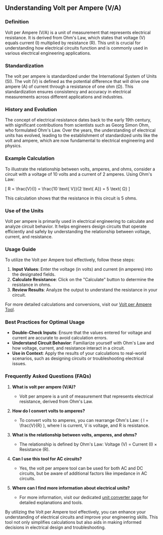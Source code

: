 ## Understanding Volt per Ampere (V/A)

### Definition
Volt per Ampere (V/A) is a unit of measurement that represents electrical resistance. It is derived from Ohm's Law, which states that voltage (V) equals current (I) multiplied by resistance (R). This unit is crucial for understanding how electrical circuits function and is commonly used in various electrical engineering applications.

### Standardization
The volt per ampere is standardized under the International System of Units (SI). The volt (V) is defined as the potential difference that will drive one ampere (A) of current through a resistance of one ohm (Ω). This standardization ensures consistency and accuracy in electrical measurements across different applications and industries.

### History and Evolution
The concept of electrical resistance dates back to the early 19th century, with significant contributions from scientists such as Georg Simon Ohm, who formulated Ohm's Law. Over the years, the understanding of electrical units has evolved, leading to the establishment of standardized units like the volt and ampere, which are now fundamental to electrical engineering and physics.

### Example Calculation
To illustrate the relationship between volts, amperes, and ohms, consider a circuit with a voltage of 10 volts and a current of 2 amperes. Using Ohm's Law:

\[ 
R = \frac{V}{I} = \frac{10 \text{ V}}{2 \text{ A}} = 5 \text{ Ω} 
\]

This calculation shows that the resistance in this circuit is 5 ohms.

### Use of the Units
Volt per ampere is primarily used in electrical engineering to calculate and analyze circuit behavior. It helps engineers design circuits that operate efficiently and safely by understanding the relationship between voltage, current, and resistance.

### Usage Guide
To utilize the Volt per Ampere tool effectively, follow these steps:

1. **Input Values**: Enter the voltage (in volts) and current (in amperes) into the designated fields.
2. **Calculate Resistance**: Click on the "Calculate" button to determine the resistance in ohms.
3. **Review Results**: Analyze the output to understand the resistance in your circuit.

For more detailed calculations and conversions, visit our [Volt per Ampere Tool](https://www.inayam.co/unit-converter/electric_potential).

### Best Practices for Optimal Usage
- **Double-Check Inputs**: Ensure that the values entered for voltage and current are accurate to avoid calculation errors.
- **Understand Circuit Behavior**: Familiarize yourself with Ohm's Law and how voltage, current, and resistance interact in a circuit.
- **Use in Context**: Apply the results of your calculations to real-world scenarios, such as designing circuits or troubleshooting electrical issues.

### Frequently Asked Questions (FAQs)

1. **What is volt per ampere (V/A)?**
   - Volt per ampere is a unit of measurement that represents electrical resistance, derived from Ohm's Law.

2. **How do I convert volts to amperes?**
   - To convert volts to amperes, you can rearrange Ohm's Law: \( I = \frac{V}{R} \), where I is current, V is voltage, and R is resistance.

3. **What is the relationship between volts, amperes, and ohms?**
   - The relationship is defined by Ohm's Law: Voltage (V) = Current (I) × Resistance (R).

4. **Can I use this tool for AC circuits?**
   - Yes, the volt per ampere tool can be used for both AC and DC circuits, but be aware of additional factors like impedance in AC circuits.

5. **Where can I find more information about electrical units?**
   - For more information, visit our dedicated [unit converter page](https://www.inayam.co/unit-converter/electric_potential) for detailed explanations and tools.

By utilizing the Volt per Ampere tool effectively, you can enhance your understanding of electrical circuits and improve your engineering skills. This tool not only simplifies calculations but also aids in making informed decisions in electrical design and troubleshooting.